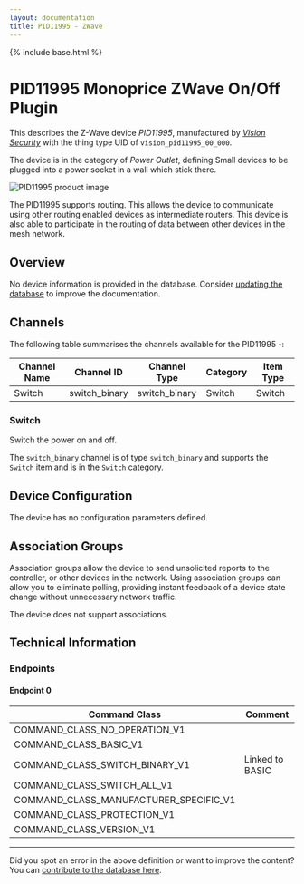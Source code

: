 ```yaml
---
layout: documentation
title: PID11995 - ZWave
---
```


{% include base.html %}

# PID11995 Monoprice ZWave On/Off Plugin
This describes the Z-Wave device *PID11995*, manufactured by *[Vision Security](http://www.visionsecurity.com.tw/)* with the thing type UID of ```vision_pid11995_00_000```.

The device is in the category of *Power Outlet*, defining Small devices to be plugged into a power socket in a wall which stick there.

![PID11995 product image](https://www.cd-jackson.com/zwave_device_uploads/454/454_default.jpg)


The PID11995 supports routing. This allows the device to communicate using other routing enabled devices as intermediate routers.  This device is also able to participate in the routing of data between other devices in the mesh network.

## Overview

No device information is provided in the database. Consider [updating the database](http://www.cd-jackson.com/index.php/zwave/zwave-device-database/zwave-device-list/devicesummary/454) to improve the documentation.

## Channels

The following table summarises the channels available for the PID11995 -:

| Channel Name | Channel ID | Channel Type | Category | Item Type |
|--------------|------------|--------------|----------|-----------|
| Switch | switch_binary | switch_binary | Switch | Switch | 

### Switch
Switch the power on and off.

The ```switch_binary``` channel is of type ```switch_binary``` and supports the ```Switch``` item and is in the ```Switch``` category.



## Device Configuration

The device has no configuration parameters defined.

## Association Groups

Association groups allow the device to send unsolicited reports to the controller, or other devices in the network. Using association groups can allow you to eliminate polling, providing instant feedback of a device state change without unnecessary network traffic.

The device does not support associations.
## Technical Information

### Endpoints

#### Endpoint 0

| Command Class | Comment |
|---------------|---------|
| COMMAND_CLASS_NO_OPERATION_V1| |
| COMMAND_CLASS_BASIC_V1| |
| COMMAND_CLASS_SWITCH_BINARY_V1| Linked to BASIC|
| COMMAND_CLASS_SWITCH_ALL_V1| |
| COMMAND_CLASS_MANUFACTURER_SPECIFIC_V1| |
| COMMAND_CLASS_PROTECTION_V1| |
| COMMAND_CLASS_VERSION_V1| |

---

Did you spot an error in the above definition or want to improve the content?
You can [contribute to the database here](http://www.cd-jackson.com/index.php/zwave/zwave-device-database/zwave-device-list/devicesummary/454).
